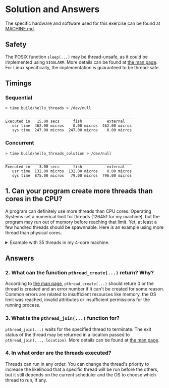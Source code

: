# Solution and Answers

The specific hardware and software used for this exercise can be found at [MACHINE.md](../MACHINE.md).

## Safety

The POSIX function `sleep(...)` may be thread-unsafe, as it could be implemented using `SIGALARM`. More details can be found at [the man page](https://man7.org/linux/man-pages/man3/sleep.3.html#NOTES). For Linux specifically, the implementation is guaranteed to be thread-safe.

## Timings

### Sequential

```fish
> time build/hello_threads > /dev/null

________________________________________________________
Executed in   15.00 secs      fish           external
   usr time  462.00 micros    0.00 micros  462.00 micros
   sys time  247.00 micros  247.00 micros    0.00 micros

```

### Concurrent

```fish
> time build/hello_threads_solution > /dev/null

________________________________________________________
Executed in    3.00 secs      fish           external
   usr time  132.00 micros  132.00 micros    0.00 micros
   sys time  875.00 micros   79.00 micros  796.00 micros

```

## 1. Can your program create more threads than cores in the CPU?

A program can definitely use more threads than CPU cores. Operating Systems set a numerical limit for threads (126451 for my machine), but the program may run out of memory before reaching that limit. Yet, at least a few hundred threads should be spawnnable. Here is an example using more thread than physical cores.

<details>
  <summary>Example with 35 threads in my 4-core machine.</summary>

```fish
> cmake -B build -D NUM_THREADS=35 .
> make -C build
> time build/hello_threads_solution
Creating thread #0
Creating thread #1
Hello Worlds from thread #0!
Creating thread #2
Hello Worlds from thread #1!
Creating thread #3
Hello Worlds from thread #2!
Creating thread #4
Hello Worlds from thread #3!
Creating thread #5
Hello Worlds from thread #4!
Creating thread #6
Hello Worlds from thread #5!
Creating thread #7
Hello Worlds from thread #6!
Creating thread #8
Hello Worlds from thread #7!
Creating thread #9
Hello Worlds from thread #8!
Creating thread #10
Hello Worlds from thread #9!
Creating thread #11
Hello Worlds from thread #10!
Creating thread #12
Hello Worlds from thread #11!
Creating thread #13
Hello Worlds from thread #12!
Creating thread #14
Hello Worlds from thread #13!
Creating thread #15
Hello Worlds from thread #14!
Creating thread #16
Hello Worlds from thread #15!
Creating thread #17
Hello Worlds from thread #16!
Creating thread #18
Hello Worlds from thread #17!
Creating thread #19
Hello Worlds from thread #18!
Creating thread #20
Hello Worlds from thread #19!
Creating thread #21
Hello Worlds from thread #20!
Creating thread #22
Hello Worlds from thread #21!
Creating thread #23
Hello Worlds from thread #22!
Creating thread #24
Hello Worlds from thread #23!
Creating thread #25
Hello Worlds from thread #24!
Creating thread #26
Hello Worlds from thread #25!
Creating thread #27
Hello Worlds from thread #26!
Creating thread #28
Hello Worlds from thread #27!
Creating thread #29
Hello Worlds from thread #28!
Creating thread #30
Hello Worlds from thread #29!
Creating thread #31
Hello Worlds from thread #30!
Creating thread #32
Hello Worlds from thread #31!
Creating thread #33
Hello Worlds from thread #32!
Creating thread #34
Hello Worlds from thread #33!
Hello Worlds from thread #34!
Goodbye from thread #3!
Goodbye from thread #4!
Goodbye from thread #1!
Goodbye from thread #2!
Goodbye from thread #5!
Goodbye from thread #6!
Goodbye from thread #7!
Goodbye from thread #9!
Goodbye from thread #8!
Goodbye from thread #10!
Goodbye from thread #11!
Goodbye from thread #12!
Goodbye from thread #13!
Goodbye from thread #14!
Goodbye from thread #0!
Goodbye from thread #15!
Goodbye from thread #16!
Goodbye from thread #17!
Goodbye from thread #18!
Goodbye from thread #19!
Goodbye from thread #20!
Goodbye from thread #24!
Goodbye from thread #21!
Goodbye from thread #23!
Goodbye from thread #22!
Goodbye from thread #25!
Goodbye from thread #27!
Goodbye from thread #26!
Goodbye from thread #28!
Goodbye from thread #30!
Goodbye from thread #31!
Goodbye from thread #29!
Goodbye from thread #32!
Goodbye from thread #33!
Goodbye from thread #34!

________________________________________________________
Executed in    3.00 secs      fish           external
   usr time    0.12 millis  122.00 micros    0.00 millis
   sys time    2.32 millis   89.00 micros    2.23 millis

```

</details>

## Answers

### 2. What can the function `pthread_create(...)` return? Why?

According to [the man page](https://man7.org/linux/man-pages/man3/pthread_create.3.html), `pthread_create(...)` should return 0 or the thread is created and an error number if it can't be created for some reason. Common errors are related to insufficient resources like memory, the OS limit was reached, invalid attributes or insufficient permissions for the running process.

### 3. What is the `pthread_join(...)` function for?

`pthread_join(...)` waits for the specified thread to terminate. The exit status of the thread may be returned in a location passed to `pthread_join(..., location)`. More details can be found at [the man page](https://man7.org/linux/man-pages/man3/pthread_join.3.html).

### 4. In what order are the threads executed?

Threads can run in any order. You can change the thread's priority to increase the likelihood that a specific thread will be run before the others, but it still depends on the current scheduler and the OS to choose which thread to run, if any.
